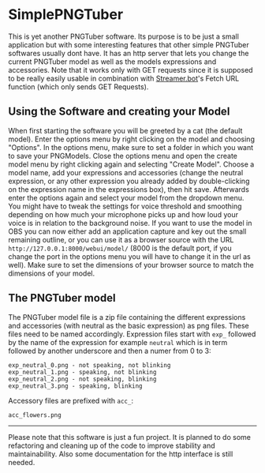 # SimplePNGTuber
This is yet another PNGTuber software. Its purpose is to be just a small application but with some interesting features that other simple PNGTuber softwares usually dont have.
It has an http server that lets you change the current PNGTuber model as well as the models expressions and accessories.
Note that it works only with GET requests since it is supposed to be really easily usable in combination with [Streamer.bot](https://streamer.bot/)'s Fetch URL function (which only sends GET Requests).
## Using the Software and creating your Model
When first starting the software you will be greeted by a cat (the default model). Enter the options menu by right clicking on the model and choosing "Options". In the options menu, make sure to set a folder in which you want to save your PNGModels. Close the options menu and open the create model menu by right clicking again and selecting "Create Model". Choose a model name, add your expressions and accessories (change the neutral expression, or any other expression you already added by double-clicking on the expression name in the expressions box), then hit save. Afterwards enter the options again and select your model from the dropdown menu. You might have to tweak the settings for voice threshold and smoothing depending on how much your microphone picks up and how loud your voice is in relation to the background noise. If you want to use the model in OBS you can now either add an application capture and key out the small remaining outline, or you can use it as a browser source with the URL `http://127.0.0.1:8000/webui/model/` (8000 is the default port, if you change the port in the options menu you will have to change it in the url as well). Make sure to set the dimensions of your browser source to match the dimensions of your model.
## The PNGTuber model
The PNGTuber model file is a zip file containing the different expressions and accessories (with neutral as the basic expression) as png files. These files need to be named accordingly. Expression files start with `exp_`
followed by the name of the expression for example `neutral` which is in term followed by another underscore and then a numer from 0 to 3:
```
exp_neutral_0.png - not speaking, not blinking
exp_neutral_1.png - speaking, not blinking
exp_neutral_2.png - not speaking, blinking
exp_neutral_3.png - speaking, blinking
```
Accessory files are prefixed with `acc_`:
```
acc_flowers.png
```
---
Please note that this software is just a fun project. It is planned to do some refactoring and cleaning up of the code to improve stability and maintainability. Also some documentation for the http interface is still needed.
